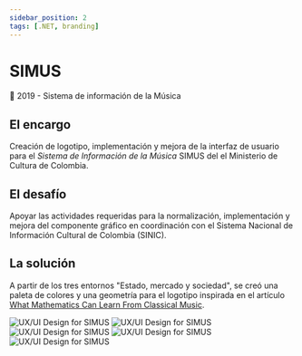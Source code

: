 ```yaml
---
sidebar_position: 2
tags: [.NET, branding]
---
```


# SIMUS

📆 2019 - Sistema de información de la Música

## El encargo

Creación de logotipo, implementación y mejora de la interfaz de usuario para el _Sistema de Información de la Música_ SIMUS del el Ministerio de Cultura de Colombia.

## El desafío

Apoyar las actividades requeridas para la normalización, implementación y mejora del componente gráfico en coordinación con el Sistema Nacional de Información Cultural de Colombia (SINIC).

## La solución

A partir de los tres entornos "Estado, mercado y sociedad", se creó una paleta de colores y una geometría para el logotipo inspirada en el artículo [What Mathematics Can Learn From Classical Music](https://archive.schillerinstitute.com/fid_91-96/944_math_music.html).

![UX/UI Design for SIMUS](https://jcarroyos-portfolio.s3.amazonaws.com/docs/simus-5.png)
![UX/UI Design for SIMUS](https://jcarroyos-portfolio.s3.amazonaws.com/docs/simus-4.png)
![UX/UI Design for SIMUS](https://jcarroyos-portfolio.s3.amazonaws.com/docs/simus-3.png)
![UX/UI Design for SIMUS](https://jcarroyos-portfolio.s3.amazonaws.com/docs/simus-2.png)
![UX/UI Design for SIMUS](https://jcarroyos-portfolio.s3.amazonaws.com/docs/simus-1.png)
